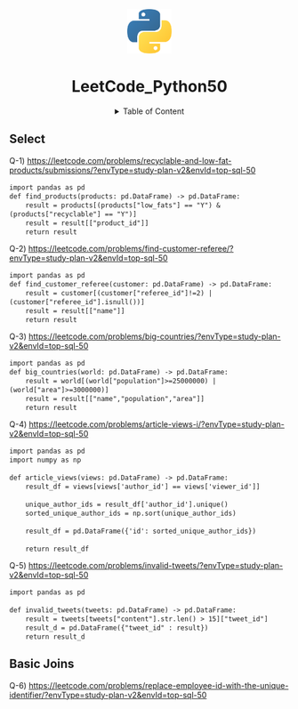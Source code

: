 <div align="center">
    <img src="Python_logo_icon.png" alt="Logo" width="80" height="80">
    <h1 align="center">LeetCode_Python50</h1>
    <p align="center">
    <details>
    <summary>Table of Content</summary>
    <ol>
            <a href="#select">Select</a>
    <br />
            <a href="#basic-joins">Basic of Joins</a>
    </ol>
    </details>
    </p>
</div>

## Select
Q-1) https://leetcode.com/problems/recyclable-and-low-fat-products/submissions/?envType=study-plan-v2&envId=top-sql-50

    import pandas as pd
    def find_products(products: pd.DataFrame) -> pd.DataFrame:
        result = products[(products["low_fats"] == "Y") & (products["recyclable"] == "Y")]
        result = result[["product_id"]]
        return result

Q-2) https://leetcode.com/problems/find-customer-referee/?envType=study-plan-v2&envId=top-sql-50

    import pandas as pd
    def find_customer_referee(customer: pd.DataFrame) -> pd.DataFrame:
        result = customer[(customer["referee_id"]!=2) | (customer["referee_id"].isnull())]
        result = result[["name"]]
        return result

Q-3) https://leetcode.com/problems/big-countries/?envType=study-plan-v2&envId=top-sql-50

    import pandas as pd
    def big_countries(world: pd.DataFrame) -> pd.DataFrame:
        result = world[(world["population"]>=25000000) | (world["area"]>=3000000)]
        result = result[["name","population","area"]]
        return result

Q-4) https://leetcode.com/problems/article-views-i/?envType=study-plan-v2&envId=top-sql-50

    import pandas as pd
    import numpy as np
    
    def article_views(views: pd.DataFrame) -> pd.DataFrame:
        result_df = views[views['author_id'] == views['viewer_id']]
    
        unique_author_ids = result_df['author_id'].unique()
        sorted_unique_author_ids = np.sort(unique_author_ids)
        
        result_df = pd.DataFrame({'id': sorted_unique_author_ids})
        
        return result_df

Q-5) https://leetcode.com/problems/invalid-tweets/?envType=study-plan-v2&envId=top-sql-50

    import pandas as pd
    
    def invalid_tweets(tweets: pd.DataFrame) -> pd.DataFrame:
        result = tweets[tweets["content"].str.len() > 15]["tweet_id"]
        result_d = pd.DataFrame({"tweet_id" : result})
        return result_d


## Basic Joins

Q-6) https://leetcode.com/problems/replace-employee-id-with-the-unique-identifier/?envType=study-plan-v2&envId=top-sql-50
    
